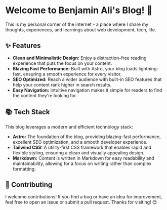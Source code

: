 # Welcome to Benjamin Ali's Blog! 👋
This is my personal corner of the internet - a place where I share my thoughts, experiences, and learnings about web development, tech, life.

## ✨ Features

* **Clean and Minimalistic Design:** Enjoy a distraction-free reading experience that puts the focus on your content.
* **Blazing Fast Performance:** Built with Astro, your blog loads lightning-fast, ensuring a smooth experience for every visitor.
* **SEO Optimized:** Reach a wider audience with built-in SEO features that help your content rank higher in search results.
* **Easy Navigation:**  Intuitive navigation makes it simple for readers to find the content they're looking for. 

## 📚 Tech Stack
This blog leverages a modern and efficient technology stack:

* **Astro:** The foundation of the blog, providing blazing-fast performance, excellent SEO optimization, and a smooth developer experience.
* **Tailwind CSS:** A utility-first CSS framework that enables rapid and flexible styling, ensuring a clean and visually appealing design.
* **Markdown:**  Content is written in Markdown for easy readability and maintainability, allowing for a focus on writing rather than complex formatting.

## 🤝 Contributing
I welcome contributions! If you find a bug or have an idea for improvement, feel free to open an issue or submit a pull request.
Thanks for visiting! 😊
